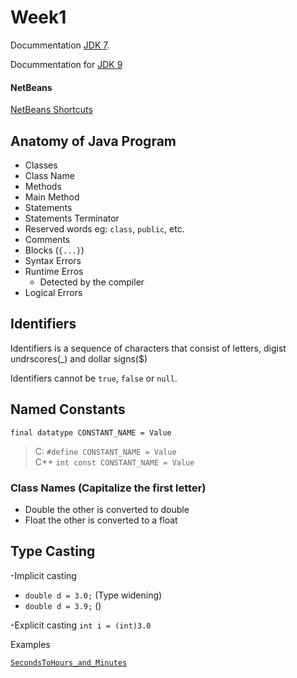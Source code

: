 # Week1

Docummentation [JDK 7](https://docs.oracle.com/javase/7/docs/api/index.html).

Docummentation for [JDK 9](https://docs.oracle.com/javase/9/docs/api/overview-summary.html)

#### NetBeans

[NetBeans Shortcuts](https://netbeans.org/project_downloads/usersguide/shortcuts-80.pdf)

## Anatomy of Java Program

* Classes 
* Class Name
* Methods
* Main Method
* Statements
* Statements Terminator
* Reserved words eg: `class`, `public`, etc.
* Comments
* Blocks \(`{...}`\)
* Syntax Errors
* Runtime Erros
  * Detected by the compiler
* Logical Errors

## Identifiers

Identifiers is a sequence of characters that consist of letters, digist undrscores\(\_\) and dollar signs\($\)

Identifiers cannot be `true`, `false` or `null`.

## Named Constants

`final datatype CONSTANT_NAME = Value`

> C: `#define CONSTANT_NAME = Value`   
>  C++ `int const CONSTANT_NAME = Value`

### Class Names \(Capitalize the first letter\)

* Double the other is converted to double
* Float the other is converted to a float

## Type Casting

-Implicit casting

* `double d = 3.0;` \(Type widening\)
* `double d = 3.9;` \(\)

-Explicit casting `int i = (int)3.0`

Examples

[`SecondsToHours_and_Minutes`](week1.md)

